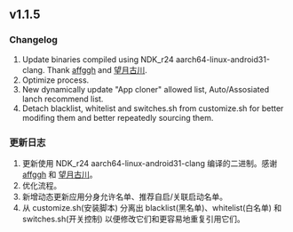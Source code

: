 ## v1.1.5
### Changelog
1. Update binaries compiled using NDK_r24 aarch64-linux-android31-clang. Thank [affggh](https://github.com/affggh/) and [望月古川](http://www.coolapk.com/u/843974).
2. Optimize process.
3. New dynamically update "App cloner" allowed list, Auto/Assosiated lanch recommend list.
4. Detach blacklist, whitelist and switches.sh from customize.sh for better modifing them and better repeatedly sourcing them. 

### 更新日志
1. 更新使用 NDK_r24 aarch64-linux-android31-clang 编译的二进制。感谢 [affggh](https://github.com/affggh/) 和 [望月古川](http://www.coolapk.com/u/843974)。
2. 优化流程。
3. 新增动态更新应用分身允许名单、推荐自启/关联启动名单。
4. 从 customize.sh(安装脚本) 分离出 blacklist(黑名单)、whitelist(白名单) 和 switches.sh(开关控制) 以便修改它们和更容易地重复引用它们。

